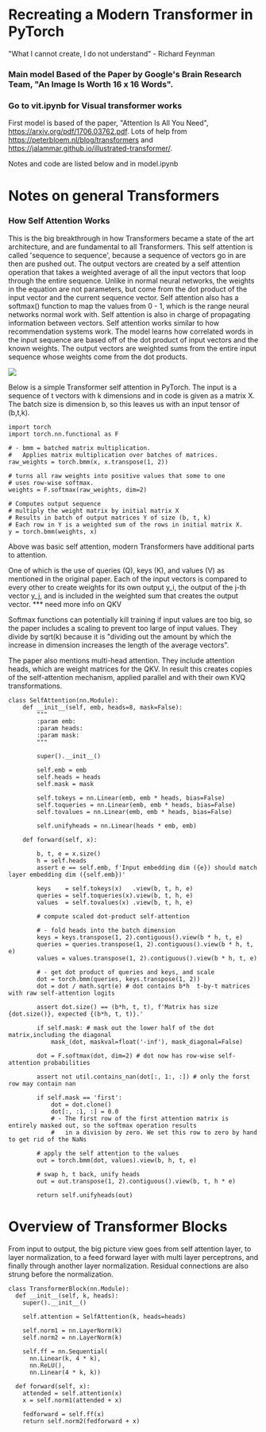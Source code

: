 # Recreating a Modern Transformer in PyTorch

"What I cannot create, I do not understand" - Richard Feynman

### Main model Based of the Paper by Google's Brain Research Team, "An Image Is Worth 16 x 16 Words".

### Go to vit.ipynb for Visual transformer works

First model is based of the paper, "Attention Is All You Need", https://arxiv.org/pdf/1706.03762.pdf.
Lots of help from https://peterbloem.nl/blog/transformers and https://jalammar.github.io/illustrated-transformer/.

Notes and code are listed below and in model.ipynb

# Notes on general Transformers

### How Self Attention Works

This is the big breakthrough in how Transformers became a state of the art architecture, and are fundamental to all Transformers.
This self attention is called 'sequence to sequence', because a sequence of vectors go in are then are pushed out.
The output vectors are created by a self attention operation that takes a weighted average of all the input vectors that loop through the entire sequence. Unlike in normal neural networks, the weights in the equation are not parameters, but come from the dot product of the input vector and the current sequence vector. Self attention also has a softmax() function to map the values from 0 - 1, which is the range neural networks normal work with. Self attention is also in charge of propagating information between vectors.
Self attention works similar to how recommendation systems work. The model learns how correlated words in the input sequence are based off of the dot product of input vectors and the known weights. The output vectors are weighted sums from the entire input sequence whose weights come from the dot products.

<img src="https://render.githubusercontent.com/render/math?math={\color{black} \displaystyle\sum_{d=0}^{d_{max}}}">

Below is a simple Transformer self attention in PyTorch.
The input is a sequence of t vectors with k dimensions and in code is given as a matrix X.
The batch size is dimension b, so this leaves us with an input tensor of (b,t,k).

```
import torch
import torch.nn.functional as F

# - bmm = batched matrix multiplication.
#   Applies matrix multiplication over batches of matrices.
raw_weights = torch.bmm(x, x.transpose(1, 2))

# turns all raw weights into positive values that some to one
# uses row-wise softmax.
weights = F.softmax(raw_weights, dim=2)

# Computes output sequence
# multiply the weight matrix by initial matrix X
# Results in batch of output matrices Y of size (b, t, k)
# Each row in Y is a weighted sum of the rows in initial matrix X.
y = torch.bmm(weights, x)
```

Above was basic self attention, modern Transformers have additional parts to attention.

One of which is the use of queries (Q), keys (K), and values (V) as mentioned in the original paper. Each of the input vectors is compared to every other to create weights for its own output y_i, the output of the j-th vector y_j, and is included in the weighted sum that creates the output vector.
\*\*\* need more info on QKV

Softmax functions can potentially kill training if input values are too big, so the paper includes a scaling to prevent too large of input values. They divide by sqrt(k) because it is "dividing out the amount by which the increase in dimension increases the length of the average vectors".

The paper also mentions multi-head attention. They include attention heads, which are weight matrices for the QKV. In result this creates copies of the self-attention mechanism, applied parallel and with their own KVQ transformations.

```
class SelfAttention(nn.Module):
    def __init__(self, emb, heads=8, mask=False):
        """
        :param emb:
        :param heads:
        :param mask:
        """

        super().__init__()

        self.emb = emb
        self.heads = heads
        self.mask = mask

        self.tokeys = nn.Linear(emb, emb * heads, bias=False)
        self.toqueries = nn.Linear(emb, emb * heads, bias=False)
        self.tovalues = nn.Linear(emb, emb * heads, bias=False)

        self.unifyheads = nn.Linear(heads * emb, emb)

    def forward(self, x):

        b, t, e = x.size()
        h = self.heads
        assert e == self.emb, f'Input embedding dim ({e}) should match layer embedding dim ({self.emb})'

        keys    = self.tokeys(x)   .view(b, t, h, e)
        queries = self.toqueries(x).view(b, t, h, e)
        values  = self.tovalues(x) .view(b, t, h, e)

        # compute scaled dot-product self-attention

        # - fold heads into the batch dimension
        keys = keys.transpose(1, 2).contiguous().view(b * h, t, e)
        queries = queries.transpose(1, 2).contiguous().view(b * h, t, e)
        values = values.transpose(1, 2).contiguous().view(b * h, t, e)

        # - get dot product of queries and keys, and scale
        dot = torch.bmm(queries, keys.transpose(1, 2))
        dot = dot / math.sqrt(e) # dot contains b*h  t-by-t matrices with raw self-attention logits

        assert dot.size() == (b*h, t, t), f'Matrix has size {dot.size()}, expected {(b*h, t, t)}.'

        if self.mask: # mask out the lower half of the dot matrix,including the diagonal
            mask_(dot, maskval=float('-inf'), mask_diagonal=False)

        dot = F.softmax(dot, dim=2) # dot now has row-wise self-attention probabilities

        assert not util.contains_nan(dot[:, 1:, :]) # only the forst row may contain nan

        if self.mask == 'first':
            dot = dot.clone()
            dot[:, :1, :] = 0.0
            # - The first row of the first attention matrix is entirely masked out, so the softmax operation results
            #   in a division by zero. We set this row to zero by hand to get rid of the NaNs

        # apply the self attention to the values
        out = torch.bmm(dot, values).view(b, h, t, e)

        # swap h, t back, unify heads
        out = out.transpose(1, 2).contiguous().view(b, t, h * e)

        return self.unifyheads(out)
```

# Overview of Transformer Blocks

From input to output, the big picture view goes from self attention layer, to layer normalization, to a feed forward layer with multi layer perceptrons, and finally through another layer normalization. Residual connections are also strung before the normalization.

```
class TransformerBlock(nn.Module):
  def __init__(self, k, heads):
    super().__init__()

    self.attention = SelfAttention(k, heads=heads)

    self.norm1 = nn.LayerNorm(k)
    self.norm2 = nn.LayerNorm(k)

    self.ff = nn.Sequential(
      nn.Linear(k, 4 * k),
      nn.ReLU(),
      nn.Linear(4 * k, k))

  def forward(self, x):
    attended = self.attention(x)
    x = self.norm1(attended + x)

    fedforward = self.ff(x)
    return self.norm2(fedforward + x)
```
